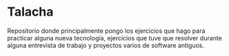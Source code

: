 # Talacha

Repositorio donde principalmente pongo los ejercicios que hago para practicar alguna nueva tecnología,  ejercicios que tuve que resolver durante alguna entrevista de trabajo y proyectos varios de software antiguos.

